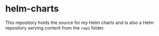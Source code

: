 # helm-charts

This repository holds the source for my Helm charts and is also a Helm repository serving content from the `repo` folder.
